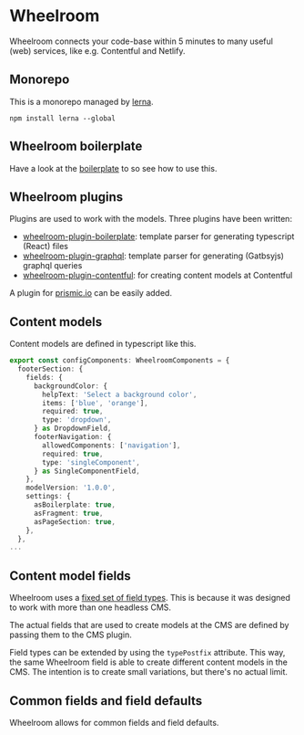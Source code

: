 # Wheelroom

Wheelroom connects your code-base within 5 minutes to many useful (web) services, like e.g. Contentful and Netlify.

## Monorepo

This is a monorepo managed by [lerna](https://www.npmjs.com/package/lerna).

```
npm install lerna --global
```

## Wheelroom boilerplate

Have a look at the [boilerplate](https://github.com/wheelroom/wheelroom/tree/master/packages/boilerplate) to so see how to use this.


## Wheelroom plugins 

Plugins are used to work with the models. Three plugins have been written:

- [wheelroom-plugin-boilerplate](https://www.npmjs.com/package/@wheelroom/wheelroom-plugin-boilerplate): template parser for generating typescript (React) files
- [wheelroom-plugin-graphql](https://www.npmjs.com/package/@wheelroom//wheelroom-plugin-graphql): template parser for generating (Gatbsyjs) graphql queries
- [wheelroom-plugin-contentful](https://www.npmjs.com/package/@wheelroom/wheelroom-plugin-contentful): for creating content models at Contentful

A plugin for [prismic.io](https://www.prismic.io) can be easily added.


## Content models

Content models are defined in typescript like this.

```typescript
export const configComponents: WheelroomComponents = {
  footerSection: {
    fields: {
      backgroundColor: {
        helpText: 'Select a background color',
        items: ['blue', 'orange'],
        required: true,
        type: 'dropdown',
      } as DropdownField,
      footerNavigation: {
        allowedComponents: ['navigation'],
        required: true,
        type: 'singleComponent',
      } as SingleComponentField,
    },
    modelVersion: '1.0.0',
    settings: {
      asBoilerplate: true,
      asFragment: true,
      asPageSection: true,
    },
  },
...
```

## Content model fields

Wheelroom uses a [fixed set of field
types](https://github.com/wheelroom/wheelroom/blob/master/packages/wheelroom/src/types/wheelroom-fields.ts).
This is because it was designed to work with more than one headless CMS.

The actual fields that are used to create models at the CMS are defined by
passing them to the CMS plugin.

Field types can be extended by using the `typePostfix` attribute. This way, the
same Wheelroom field is able to create different content models in the CMS. The
intention is to create small variations, but there's no actual limit.


## Common fields and field defaults

Wheelroom allows for common fields and field defaults.
